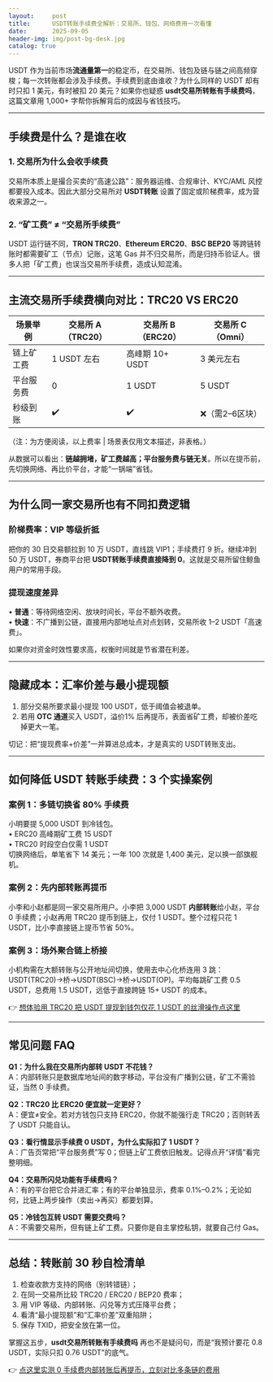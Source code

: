 ```yaml
---
layout:     post
title:      USDT转账手续费全解析：交易所、钱包、网络费用一次看懂
date:       2025-09-05
header-img: img/post-bg-desk.jpg
catalog: true
---
```


USDT 作为当前市场**流通量第一**的稳定币，在交易所、钱包及链与链之间高频穿梭；每一次转账都会涉及手续费。手续费到底由谁收？为什么同样的 USDT 却有时只扣 1 美元，有时被扣 20 美元？如果你也疑惑 **usdt交易所转账有手续费吗**，这篇文章用 1,000+ 字帮你拆解背后的成因与省钱技巧。

---

## 手续费是什么？是谁在收

### 1. 交易所为什么会收手续费  
交易所本质上是撮合买卖的“高速公路”：服务器运维、合规审计、KYC/AML 风控都要投入成本。因此大部分交易所对 **USDT转账** 设置了固定或阶梯费率，成为营收来源之一。

### 2. “矿工费” ≠ “交易所手续费”  
USDT 运行链不同，**TRON TRC20**、**Ethereum ERC20**、**BSC BEP20** 等跨链转账时都需要矿工（节点）记账，这笔 Gas 并不归交易所，而是归持币验证人。很多人把「矿工费」也误当交易所手续费，造成认知混淆。

---

## 主流交易所手续费横向对比：TRC20 VS ERC20

| 场景举例 | 交易所 A（TRC20） | 交易所 B（ERC20） | 交易所 C（Omni） |
| --- | --- | --- | --- |
| 链上矿工费 | 1 USDT 左右 | 高峰期 10+ USDT | 3 美元左右 |
| 平台服务费 | 0 | 1 USDT | 5 USDT |
| 秒级到账 | ✔️ | ✔️ | ❌（需2–6区块） |

（注：为方便阅读，以上费率 | 场景表仅用文本描述，非表格。）

从数据可以看出：**链越拥堵，矿工费越高；平台服务费与链无关**。所以在提币前，先切换网络、再比价平台，才能“一锅端”省钱。

---

## 为什么同一家交易所也有不同扣费逻辑

### 阶梯费率：VIP 等级折抵  
把你的 30 日交易额拉到 10 万 USDT，直线跳 VIP1；手续费打 9 折。继续冲到 50 万 USDT，券商平台把 **USDT转账手续费直接降到 0**。这就是交易所留住鲸鱼用户的常用手段。

### 提现速度差异  
• **普通**：等待网络空闲、放块时间长，平台不额外收费。  
• **快速**：不广播到公链，直接用内部地址点对点划转，交易所收 1–2 USDT「高速费」。  

如果你对资金时效性要求高，权衡时间就是节省潜在利差。

---

## 隐藏成本：汇率价差与最小提现额

1. 部分交易所要求最小提现 100 USDT，低于阈值会被退单。  
2. 若用 **OTC 通道**买入 USDT，溢价1% 后再提币，表面省矿工费，却被价差吃掉更大一笔。  

切记：把“提现费率+价差”一并算进总成本，才是真实的 USDT转账支出。

---

## 如何降低 USDT 转账手续费：3 个实操案例

### 案例 1：多链切换省 80% 手续费  
小明要提 5,000 USDT 到冷钱包。  
• ERC20 高峰期矿工费 15 USDT  
• TRC20 时段空白仅需 1 USDT  
切换网络后，单笔省下 14 美元；一年 100 次就是 1,400 美元，足以换一部旗舰机。

### 案例 2：先内部转账再提币  
小李和小赵都是同一家交易所用户。小李把 3,000 USDT **内部转账**给小赵，平台 0 手续费；小赵再用 TRC20 提币到链上，仅付 1 USDT。整个过程只花 1 USDT，比小李直接链上提币节省 50%。

### 案例 3：场外聚合链上桥接  
小机构需在大额转账与公开地址间切换，使用去中心化桥连用 3 跳：USDT(TRC20)→桥→USDT(BSC)→桥→USDT(OP)。平均每跳矿工费 0.5 USDT，总费用 1.5 USDT，远低于直接跨链 15+ USDT 的成本。  

👉 [想体验用 TRC20 把 USDT 提现到钱包仅花 1 USDT 的丝滑操作点这里](https://okxdog.com/)

---

## 常见问题 FAQ

**Q1：为什么我在交易所内部转 USDT 不花钱？**  
A：内部转账只是数据库地址间的数字移动，平台没有广播到公链，矿工不需验证，当然 0 手续费。

**Q2：TRC20 比 ERC20 便宜就一定更好？**  
A：便宜≠安全。若对方钱包只支持 ERC20，你就不能强行走 TRC20；否则转丢了 USDT 只能自认。

**Q3：看行情显示手续费 0 USDT，为什么实际扣了 1 USDT？**  
A：广告页常把“平台服务费”写 0；但链上矿工费依旧触发。记得点开“详情”看完整明细。

**Q4：交易所闪兑功能有手续费吗？**  
A：有的平台把它合并进汇率；有的平台单独显示，费率 0.1%–0.2%；无论如何，比链上两步操作（卖出→再买）都要划算。

**Q5：冷钱包互转 USDT 需要交费吗？**  
A：不需要交易所，但有链上矿工费。只要你是自主掌控私钥，就要自己付 Gas。

---

## 总结：转账前 30 秒自检清单

1. 检查收款方支持的网络（别转错链）；  
2. 在同一交易所比较 TRC20 / ERC20 / BEP20 费率；  
3. 用 VIP 等级、内部转账、闪兑等方式压降平台费；  
4. 看清“最小提现额”和“汇率价差”双重陷阱；  
5. 保存 TXID，把安全放在第一位。  

掌握这五步，**usdt交易所转账有手续费吗** 再也不是疑问句，而是“我预计要花 0.8 USDT，实际只扣 0.76 USDT”的底气。  

👉 [点这里实测 0 手续费内部转账后再提币，立刻对比多条链的费用](https://okxdog.com/)